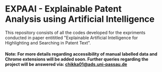 # EXPAAI - Explainable Patent Analysis using Artificial Intelligence
This repository consists of all the codes developed for the expriments conducted in paper entititled "Explainable Artificial Intelligence for Highlighting and Searching in Patent Text". 

#### Note: For more details regarding accessibility of manual labelled data and Chrome extensions will be added soon. Further queries regarding the project will be answered via: chikka01@ads.uni-passau.de
